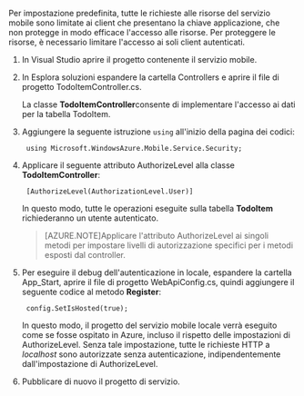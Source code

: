 ﻿

Per impostazione predefinita, tutte le richieste alle risorse del servizio mobile sono limitate ai client che presentano la chiave applicazione, che non protegge in modo efficace l'accesso alle risorse. Per proteggere le risorse, è necessario limitare l'accesso ai soli client autenticati.

1. In Visual Studio aprire il progetto contenente il servizio mobile. 

2. In Esplora soluzioni espandere la cartella Controllers e aprire il file di progetto TodoItemController.cs.

	La classe **TodoItemController**consente di implementare l'accesso ai dati per la tabella TodoItem. 

3. Aggiungere la seguente istruzione `using` all'inizio della pagina dei codici:

		using Microsoft.WindowsAzure.Mobile.Service.Security;

4. Applicare il seguente attributo AuthorizeLevel alla classe **TodoItemController**:

		[AuthorizeLevel(AuthorizationLevel.User)] 

	In questo modo, tutte le operazioni eseguite sulla tabella **TodoItem** richiederanno un utente autenticato. 

	>[AZURE.NOTE]Applicare l'attributo AuthorizeLevel ai singoli metodi per impostare livelli di autorizzazione specifici per i metodi esposti dal controller.

5. Per eseguire il debug dell'autenticazione in locale, espandere la cartella App_Start, aprire il file di progetto WebApiConfig.cs, quindi aggiungere il seguente codice al metodo **Register**:

		config.SetIsHosted(true);
	
	In questo modo, il progetto del servizio mobile locale verrà eseguito come se fosse ospitato in Azure, incluso il rispetto delle impostazioni di AuthorizeLevel. Senza tale impostazione, tutte le richieste HTTP a *localhost* sono autorizzate senza autenticazione, indipendentemente dall'impostazione di AuthorizeLevel.  

6. Pubblicare di nuovo il progetto di servizio.


<!--HONumber=42-->
